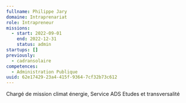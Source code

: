 ```yaml
---
fullname: Philippe Jary
domaine: Intraprenariat
role: Intrapreneur
missions:
  - start: 2022-09-01
    end: 2022-12-31
    status: admin
startups: []
previously:
  - cadransolaire
competences:
  - Administration Publique
uuid: 62e17429-23a4-415f-9364-7cf32b73c612
---
```

Chargé de mission climat énergie, Service ADS Etudes et transversalité